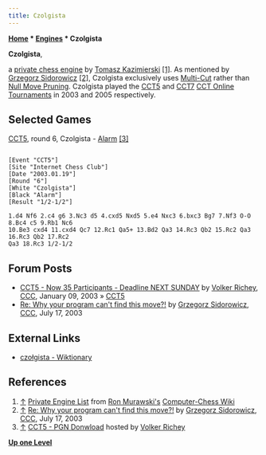 ```yaml
---
title: Czolgista
---
```

**[Home](Home "Home") * [Engines](Engines "Engines") * Czolgista**

**Czolgista**,

a [private chess engine](Category:Private "Category:Private") by [Tomasz Kazimierski](index.php?title=Tomasz_Kazimierski&action=edit&redlink=1 "Tomasz Kazimierski (page does not exist)")
<a id="cite-note-1" href="#cite-ref-1">[1]</a>.
As mentioned by [Grzegorz Sidorowicz](Grzegorz_Sidorowicz "Grzegorz Sidorowicz")
<a id="cite-note-2" href="#cite-ref-2">[2]</a>,
Czolgista exclusively uses [Multi-Cut](Multi-Cut "Multi-Cut") rather than [Null Move Pruning](Null_Move_Pruning "Null Move Pruning"). Czolgista played the [CCT5](CCT5 "CCT5") and [CCT7](CCT7 "CCT7") [CCT Online Tournaments](CCT_Tournaments "CCT Tournaments") in 2003 and 2005 respectively.

## Selected Games

[CCT5](CCT5 "CCT5"), round 6, Czolgista - [Alarm](Alarm "Alarm") <a id="cite-note-3" href="#cite-ref-3">[3]</a>

```

[Event "CCT5"]
[Site "Internet Chess Club"]
[Date "2003.01.19"]
[Round "6"]
[White "Czolgista"]
[Black "Alarm"]
[Result "1/2-1/2"]

1.d4 Nf6 2.c4 g6 3.Nc3 d5 4.cxd5 Nxd5 5.e4 Nxc3 6.bxc3 Bg7 7.Nf3 O-O 8.Bc4 c5 9.Rb1 Nc6 
10.Be3 cxd4 11.cxd4 Qc7 12.Rc1 Qa5+ 13.Bd2 Qa3 14.Rc3 Qb2 15.Rc2 Qa3 16.Rc3 Qb2 17.Rc2 
Qa3 18.Rc3 1/2-1/2

```

## Forum Posts

- [CCT5 - Now 35 Participants - Deadline NEXT SUNDAY](https://www.stmintz.com/ccc/index.php?id=276063) by [Volker Richey](index.php?title=Volker_Richey&action=edit&redlink=1 "Volker Richey (page does not exist)"), [CCC](CCC "CCC"), January 09, 2003 » [CCT5](CCT5 "CCT5")
- [Re: Why your program can't find this move?!](https://www.stmintz.com/ccc/index.php?id=306813) by [Grzegorz Sidorowicz](Grzegorz_Sidorowicz "Grzegorz Sidorowicz"), [CCC](CCC "CCC"), July 17, 2003

## External Links

- [czołgista - Wiktionary](https://en.wiktionary.org/wiki/czo%C5%82gista)

## References

1. <a id="cite-ref-1" href="#cite-note-1">↑</a> [Private Engine List](http://computer-chess.org/doku.php?id=computer_chess:wiki:lists:private_engine_list) from [Ron Murawski's](Ron_Murawski "Ron Murawski") [Computer-Chess Wiki](http://computer-chess.org/doku.php?id=home)
1. <a id="cite-ref-2" href="#cite-note-2">↑</a> [Re: Why your program can't find this move?!](https://www.stmintz.com/ccc/index.php?id=306813) by [Grzegorz Sidorowicz](Grzegorz_Sidorowicz "Grzegorz Sidorowicz"), [CCC](CCC "CCC"), July 17, 2003
1. <a id="cite-ref-3" href="#cite-note-3">↑</a> [CCT5 - PGN Donwload](http://www.vrichey.de/cct5/) hosted by [Volker Richey](index.php?title=Volker_Richey&action=edit&redlink=1 "Volker Richey (page does not exist)")

**[Up one Level](Engines "Engines")**

